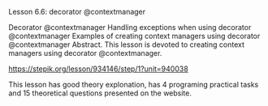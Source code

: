 Lesson 6.6: decorator @contextmanager

Decorator @contextmanager
Handling exceptions when using decorator @contextmanager
Examples of creating context managers using decorator @contextmanager
Abstract. This lesson is devoted to creating context managers using decorator @contextmanager.

https://stepik.org/lesson/934146/step/1?unit=940038

This lesson has good theory explonation, has 4 programing practical tasks and 15 theoretical questions presented on the website.
